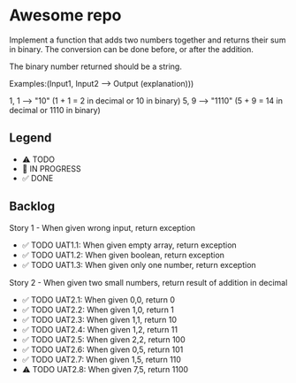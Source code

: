 # Awesome repo

Implement a function that adds two numbers together and returns their sum in binary. The conversion can be done before, or after the addition.

The binary number returned should be a string.

Examples:(Input1, Input2 --> Output (explanation)))

1, 1 --> "10" (1 + 1 = 2 in decimal or 10 in binary)
5, 9 --> "1110" (5 + 9 = 14 in decimal or 1110 in binary)

## Legend
- ⚠ TODO
- 🚧 IN PROGRESS
- ✅ DONE

## Backlog

Story 1 - When given wrong input, return exception
- ✅ TODO UAT1.1: When given empty array, return exception
- ✅ TODO UAT1.2: When given boolean, return exception
- ✅ TODO UAT1.3: When given only one number, return exception

Story 2 - When given two small numbers, return result of addition in decimal
- ✅ TODO UAT2.1: When given 0,0, return 0
- ✅ TODO UAT2.2: When given 1,0, return 1
- ✅ TODO UAT2.3: When given 1,1, return 10
- ✅ TODO UAT2.4: When given 1,2, return 11
- ✅ TODO UAT2.5: When given 2,2, return 100
- ✅ TODO UAT2.6: When given 0,5, return 101
- ✅ TODO UAT2.7: When given 1,5, return 110
- ⚠ TODO UAT2.8: When given 7,5, return 1100

